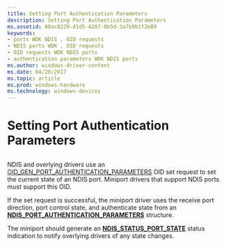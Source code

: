 ```yaml
---
title: Setting Port Authentication Parameters
description: Setting Port Authentication Parameters
ms.assetid: 88ac8229-d1d5-4287-8b5d-3a7b9b1f2e89
keywords:
- ports WDK NDIS , OID requests
- NDIS ports WDK , OID requests
- OID requests WDK NDIS ports
- authentication parameters WDK NDIS ports
ms.author: windows-driver-content
ms.date: 04/20/2017
ms.topic: article
ms.prod: windows-hardware
ms.technology: windows-devices
---
```


# Setting Port Authentication Parameters


## <a href="" id="ddk-setting-port-authentication-parameters-ng"></a>


NDIS and overlying drivers use an [OID\_GEN\_PORT\_AUTHENTICATION\_PARAMETERS](https://msdn.microsoft.com/library/windows/hardware/ff569623) OID set request to set the current state of an NDIS port. Miniport drivers that support NDIS ports must support this OID.

If the set request is successful, the miniport driver uses the receive port direction, port control state, and authenticate state from an [**NDIS\_PORT\_AUTHENTICATION\_PARAMETERS**](https://msdn.microsoft.com/library/windows/hardware/ff566788) structure.

The miniport should generate an [**NDIS\_STATUS\_PORT\_STATE**](https://msdn.microsoft.com/library/windows/hardware/ff567415) status indication to notify overlying drivers of any state changes.

 

 






